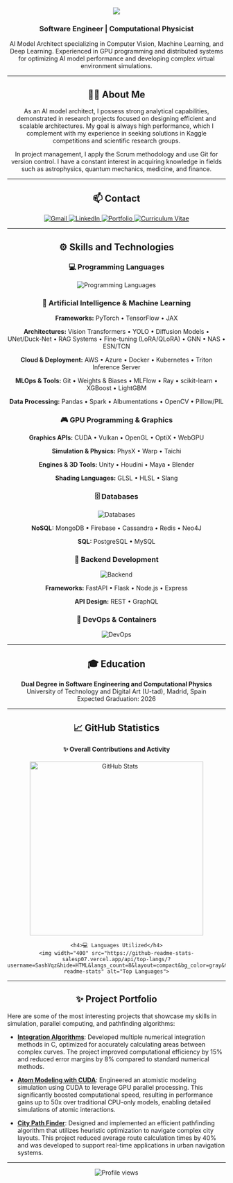 <h1 align="center">
    <img src="https://readme-typing-svg.herokuapp.com/?font=Righteous&size=35&center=true&vCenter=true&width=500&height=70&duration=4000&lines=Hello!+I'm+Álvaro+👋" />
</h1>

<h3 align="center">Software Engineer | Computational Physicist</h3>

<p align="center">
  AI Model Architect specializing in Computer Vision, Machine Learning, and Deep Learning. Experienced in GPU programming and distributed systems for optimizing AI model performance and developing complex virtual environment simulations.
</p>

---

<h2 align="center">👨‍💻 About Me</h2>

<p align="center">
As an AI model architect, I possess strong analytical capabilities, demonstrated in research projects focused on designing efficient and scalable architectures. My goal is always high performance, which I complement with my experience in seeking solutions in Kaggle competitions and scientific research groups.
</p>

<p align="center">
In project management, I apply the Scrum methodology and use Git for version control. I have a constant interest in acquiring knowledge in fields such as astrophysics, quantum mechanics, medicine, and finance.
</p>

---

<h2 align="center">📫 Contact</h2>

<div align="center">
  <a href="mailto:alvaro.vazquez.1716@gmail.com">
    <img src="https://img.shields.io/badge/Gmail-EA4335?style=for-the-badge&logo=gmail&logoColor=white" alt="Gmail" />
  </a>
  <a href="https://www.linkedin.com/in/álvaro-vázquez-384956323/" target="_blank">
    <img src="https://img.shields.io/badge/LinkedIn-0A66C2?style=for-the-badge&logo=linkedin&logoColor=white" alt="LinkedIn" />
  </a>
  <a href="https://SashVqz.github.io" target="_blank">
     <img src="https://img.shields.io/badge/Portfolio-FF5722?style=for-the-badge&logo=safari&logoColor=white" alt="Portfolio" />
  </a>
  <a href="https://www.canva.com/design/DAGV6cn5gSk/XhEuxhCcwEUYOCc4GZ5mcA/view?utm_content=DAGV6cn5gSk&utm_campaign=designshare&utm_medium=link2&utm_source=uniquelinks&utlId=h04e5daecfe" target="_blank">
     <img src="https://img.shields.io/badge/Curriculum-333333?style=for-the-badge&logo=google-drive&logoColor=white" alt="Curriculum Vitae" />
  </a>
</div>

---

<h2 align="center">⚙️ Skills and Technologies</h2>

<div align="center">
    
### 💻 Programming Languages
<img src="https://skillicons.dev/icons?i=c,cpp,cs,rust,python,java,js,ts,r,html,css" alt="Programming Languages"/>

### 🤖 Artificial Intelligence & Machine Learning
**Frameworks:** PyTorch • TensorFlow • JAX

**Architectures:** Vision Transformers • YOLO • Diffusion Models • UNet/Duck-Net • RAG Systems • Fine-tuning (LoRA/QLoRA) • GNN • NAS • ESN/TCN

**Cloud & Deployment:** AWS • Azure • Docker • Kubernetes • Triton Inference Server

**MLOps & Tools:** Git • Weights & Biases • MLFlow • Ray • scikit-learn • XGBoost • LightGBM

**Data Processing:** Pandas • Spark • Albumentations • OpenCV • Pillow/PIL

### 🎮 GPU Programming & Graphics
**Graphics APIs:** CUDA • Vulkan • OpenGL • OptiX • WebGPU

**Simulation & Physics:** PhysX • Warp • Taichi

**Engines & 3D Tools:** Unity • Houdini • Maya • Blender

**Shading Languages:** GLSL • HLSL • Slang

### 🗄️ Databases
<img src="https://skillicons.dev/icons?i=mongodb,mysql,postgresql,redis,cassandra,firebase" alt="Databases"/>

**NoSQL:** MongoDB • Firebase • Cassandra • Redis • Neo4J

**SQL:** PostgreSQL • MySQL

### 🔧 Backend Development
<img src="https://skillicons.dev/icons?i=fastapi,flask,nodejs,express" alt="Backend"/>

**Frameworks:** FastAPI • Flask • Node.js • Express

**API Design:** REST • GraphQL

### 🐳 DevOps & Containers
<img src="https://skillicons.dev/icons?i=docker,kubernetes,git" alt="DevOps"/>

</div>

---

<h2 align="center">🎓 Education</h2>

<p align="center">
<strong>Dual Degree in Software Engineering and Computational Physics</strong><br>
University of Technology and Digital Art (U-tad), Madrid, Spain<br>
Expected Graduation: 2026
</p>

---

<h2 align="center">📈 GitHub Statistics</h2>

<div align="center">
    <h4>✨ Overall Contributions and Activity</h4>
    <img width="400" src="https://github-readme-stats-salesp07.vercel.app/api?username=SashVqz&count_private=true&show_icons=true&rank_icon=github&border_radius=10&bg_color=gray&title_color=black&icon_color=black&text_color=black" alt="GitHub Stats">
    
    <h4>💻 Languages Utilized</h4>
    <img width="400" src="https://github-readme-stats-salesp07.vercel.app/api/top-langs/?username=SashVqz&hide=HTML&langs_count=8&layout=compact&bg_color=gray&title_color=black&text_color=black&border_radius=10&size_weight=0.5&count_weight=0.5&exclude_repo=github-readme-stats" alt="Top Languages">
</div>

---

<h2 align="center">✨ Project Portfolio</h2>

Here are some of the most interesting projects that showcase my skills in simulation, parallel computing, and pathfinding algorithms:

- [**Integration Algorithms**](https://github.com/SashVqz/IntegrationAlgorithms): Developed multiple numerical integration methods in C, optimized for accurately calculating areas between complex curves. The project improved computational efficiency by 15% and reduced error margins by 8% compared to standard numerical methods.

- [**Atom Modeling with CUDA**](https://github.com/SashVqz/AtomModelingCUDA): Engineered an atomistic modeling simulation using CUDA to leverage GPU parallel processing. This significantly boosted computational speed, resulting in performance gains up to 50x over traditional CPU-only models, enabling detailed simulations of atomic interactions.

- [**City Path Finder**](https://github.com/SashVqz/CityPathFinder): Designed and implemented an efficient pathfinding algorithm that utilizes heuristic optimization to navigate complex city layouts. This project reduced average route calculation times by 40% and was developed to support real-time applications in urban navigation systems.

---

<div align="center">
  <img src="https://komarev.com/ghpvc/?username=SashVqz&color=blueviolet&style=flat-square&label=Profile+Views" alt="Profile views" />
</div>
